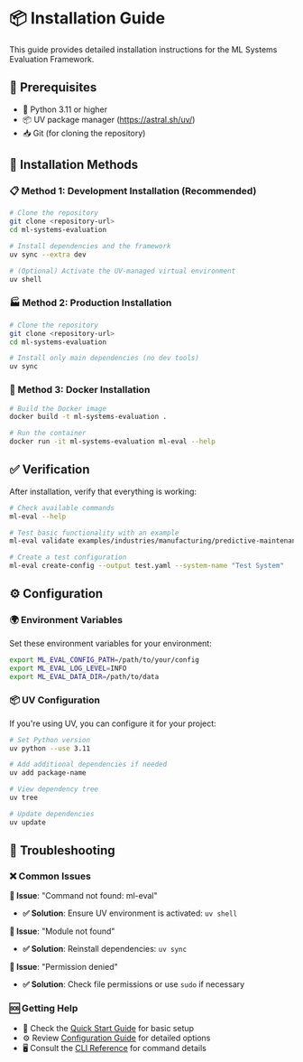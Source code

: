 # 📦 Installation Guide

This guide provides detailed installation instructions for the ML Systems Evaluation Framework.

## 🔧 Prerequisites

- 🐍 Python 3.11 or higher
- 📦 UV package manager (https://astral.sh/uv/)
- 📥 Git (for cloning the repository)

## 🚀 Installation Methods

### 📋 Method 1: Development Installation (Recommended)

```bash
# Clone the repository
git clone <repository-url>
cd ml-systems-evaluation

# Install dependencies and the framework
uv sync --extra dev

# (Optional) Activate the UV-managed virtual environment
uv shell
```

### 🏭 Method 2: Production Installation

```bash
# Clone the repository
git clone <repository-url>
cd ml-systems-evaluation

# Install only main dependencies (no dev tools)
uv sync
```

### 🐳 Method 3: Docker Installation

```bash
# Build the Docker image
docker build -t ml-systems-evaluation .

# Run the container
docker run -it ml-systems-evaluation ml-eval --help
```

## ✅ Verification

After installation, verify that everything is working:

```bash
# Check available commands
ml-eval --help

# Test basic functionality with an example
ml-eval validate examples/industries/manufacturing/predictive-maintenance.yaml

# Create a test configuration
ml-eval create-config --output test.yaml --system-name "Test System"
```

## ⚙️ Configuration

### 🌍 Environment Variables

Set these environment variables for your environment:

```bash
export ML_EVAL_CONFIG_PATH=/path/to/your/config
export ML_EVAL_LOG_LEVEL=INFO
export ML_EVAL_DATA_DIR=/path/to/data
```

### 📦 UV Configuration
If you're using UV, you can configure it for your project:

```bash
# Set Python version
uv python --use 3.11

# Add additional dependencies if needed
uv add package-name

# View dependency tree
uv tree

# Update dependencies
uv update
```

## 🔧 Troubleshooting

### ❌ Common Issues

**🚨 Issue**: "Command not found: ml-eval"
- **✅ Solution**: Ensure UV environment is activated: `uv shell`

**🚨 Issue**: "Module not found"
- **✅ Solution**: Reinstall dependencies: `uv sync`

**🚨 Issue**: "Permission denied"
- **✅ Solution**: Check file permissions or use `sudo` if necessary

### 🆘 Getting Help

- 📖 Check the [Quick Start Guide](getting-started.md) for basic setup
- ⚙️ Review [Configuration Guide](configuration.md) for detailed options
- 🖥️ Consult the [CLI Reference](cli-reference.md) for command details 